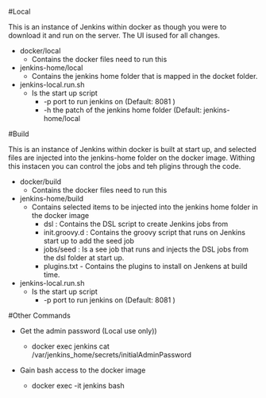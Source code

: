 
#Local

This is an instance of Jenkins within docker as though you were to download it and run on the server.  The UI isused for all changes.

 - docker/local
      - Contains the docker files need to run this
 - jenkins-home/local
      - Contains the jenkins home folder that is mapped in the docket folder.
 - jenkins-local.run.sh
      - Is the start up script
         - -p  port to run jenkins on (Default: 8081 )
         - -h  the patch of the jenkins home folder (Default: jenkins-home/local
         
#Build

This is an instance of Jenkins within docker is built at start up, and selected files are injected into the jenkins-home folder on the docker image.  Withing this instacen you can control the jobs and teh pligins through the code.
 
 - docker/build
      - Contains the docker files need to run this
 - jenkins-home/build
      - Contains selected items to be injected into the jenkins home folder in the docker image
          - dsl : Contains the DSL script to create Jenkins jobs from
          - init.groovy.d : Contains the groovy script that runs on Jenkins start up to add the seed job
          - jobs/seed : Is a see job that runs and injects the DSL jobs from the dsl folder at start up.
          - plugins.txt - Contains the plugins to install on Jenkens at build time.
 - jenkins-local.run.sh
      - Is the start up script
         - -p  port to run jenkins on (Default: 8081 )

#Other Commands         

 - Get the admin password (Local use only))
    - docker exec jenkins cat /var/jenkins_home/secrets/initialAdminPassword

 - Gain bash access to the docker image
    - docker exec -it jenkins bash